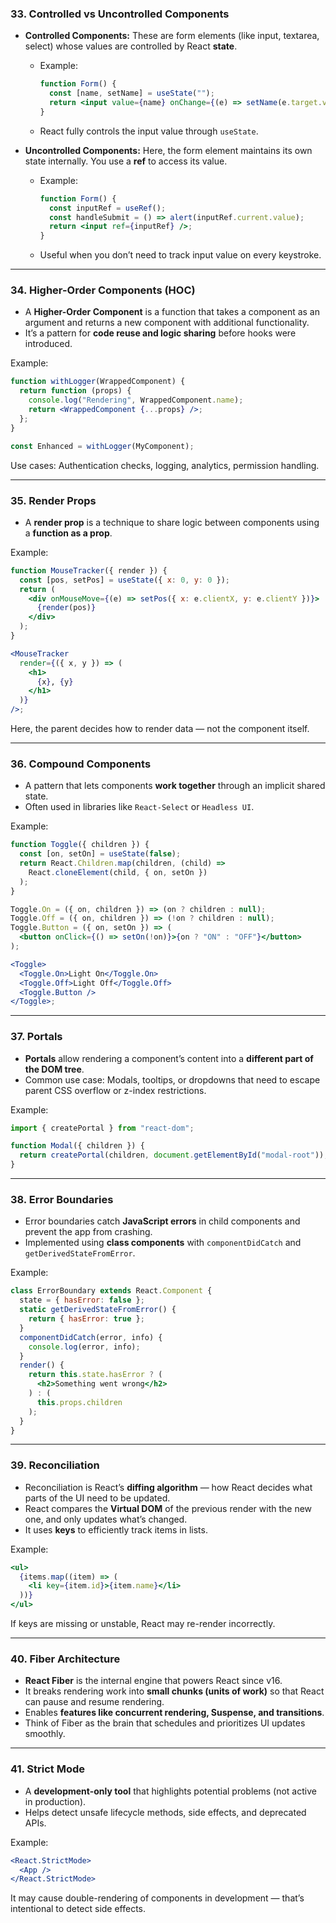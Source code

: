 ### **33. Controlled vs Uncontrolled Components**

- **Controlled Components:**
  These are form elements (like input, textarea, select) whose values are controlled by React **state**.

  - Example:

    ```jsx
    function Form() {
      const [name, setName] = useState("");
      return <input value={name} onChange={(e) => setName(e.target.value)} />;
    }
    ```

  - React fully controls the input value through `useState`.

- **Uncontrolled Components:**
  Here, the form element maintains its own state internally. You use a **ref** to access its value.

  - Example:

    ```jsx
    function Form() {
      const inputRef = useRef();
      const handleSubmit = () => alert(inputRef.current.value);
      return <input ref={inputRef} />;
    }
    ```

  - Useful when you don’t need to track input value on every keystroke.

---

### **34. Higher-Order Components (HOC)**

- A **Higher-Order Component** is a function that takes a component as an argument and returns a new component with additional functionality.
- It’s a pattern for **code reuse and logic sharing** before hooks were introduced.

Example:

```jsx
function withLogger(WrappedComponent) {
  return function (props) {
    console.log("Rendering", WrappedComponent.name);
    return <WrappedComponent {...props} />;
  };
}

const Enhanced = withLogger(MyComponent);
```

Use cases: Authentication checks, logging, analytics, permission handling.

---

### **35. Render Props**

- A **render prop** is a technique to share logic between components using a **function as a prop**.

Example:

```jsx
function MouseTracker({ render }) {
  const [pos, setPos] = useState({ x: 0, y: 0 });
  return (
    <div onMouseMove={(e) => setPos({ x: e.clientX, y: e.clientY })}>
      {render(pos)}
    </div>
  );
}

<MouseTracker
  render={({ x, y }) => (
    <h1>
      {x}, {y}
    </h1>
  )}
/>;
```

Here, the parent decides how to render data — not the component itself.

---

### **36. Compound Components**

- A pattern that lets components **work together** through an implicit shared state.
- Often used in libraries like `React-Select` or `Headless UI`.

Example:

```jsx
function Toggle({ children }) {
  const [on, setOn] = useState(false);
  return React.Children.map(children, (child) =>
    React.cloneElement(child, { on, setOn })
  );
}

Toggle.On = ({ on, children }) => (on ? children : null);
Toggle.Off = ({ on, children }) => (!on ? children : null);
Toggle.Button = ({ on, setOn }) => (
  <button onClick={() => setOn(!on)}>{on ? "ON" : "OFF"}</button>
);

<Toggle>
  <Toggle.On>Light On</Toggle.On>
  <Toggle.Off>Light Off</Toggle.Off>
  <Toggle.Button />
</Toggle>;
```

---

### **37. Portals**

- **Portals** allow rendering a component’s content into a **different part of the DOM tree**.
- Common use case: Modals, tooltips, or dropdowns that need to escape parent CSS overflow or z-index restrictions.

Example:

```jsx
import { createPortal } from "react-dom";

function Modal({ children }) {
  return createPortal(children, document.getElementById("modal-root"));
}
```

---

### **38. Error Boundaries**

- Error boundaries catch **JavaScript errors** in child components and prevent the app from crashing.
- Implemented using **class components** with `componentDidCatch` and `getDerivedStateFromError`.

Example:

```jsx
class ErrorBoundary extends React.Component {
  state = { hasError: false };
  static getDerivedStateFromError() {
    return { hasError: true };
  }
  componentDidCatch(error, info) {
    console.log(error, info);
  }
  render() {
    return this.state.hasError ? (
      <h2>Something went wrong</h2>
    ) : (
      this.props.children
    );
  }
}
```

---

### **39. Reconciliation**

- Reconciliation is React’s **diffing algorithm** — how React decides what parts of the UI need to be updated.
- React compares the **Virtual DOM** of the previous render with the new one, and only updates what’s changed.
- It uses **keys** to efficiently track items in lists.

Example:

```jsx
<ul>
  {items.map((item) => (
    <li key={item.id}>{item.name}</li>
  ))}
</ul>
```

If keys are missing or unstable, React may re-render incorrectly.

---

### **40. Fiber Architecture**

- **React Fiber** is the internal engine that powers React since v16.
- It breaks rendering work into **small chunks (units of work)** so that React can pause and resume rendering.
- Enables **features like concurrent rendering, Suspense, and transitions**.
- Think of Fiber as the brain that schedules and prioritizes UI updates smoothly.

---

### **41. Strict Mode**

- A **development-only tool** that highlights potential problems (not active in production).
- Helps detect unsafe lifecycle methods, side effects, and deprecated APIs.

Example:

```jsx
<React.StrictMode>
  <App />
</React.StrictMode>
```

It may cause double-rendering of components in development — that’s intentional to detect side effects.

